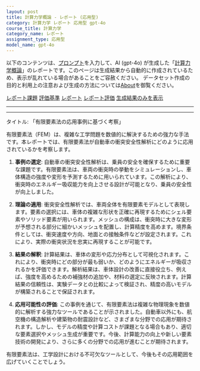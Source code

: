 ```yaml
---
layout: post
title: 計算力学概論 - レポート (応用型)
category: 計算力学 レポート 応用型 gpt-4o
course_title: 計算力学
category_name: レポート
assignment_type: 応用型
model_name: gpt-4o
---
```


以下のコンテンツは、[プロンプト](https://github.com/takedatoshiyuki/synthetic_assignments/tree/main/generated/計算力学/gpt-4o/prompt_レポート-応用型.md)を入力して、AI (gpt-4o) が生成した「[計算力学概論](/contents/計算力学/)」のレポートです。このページは生成結果から自動的に作成されているため、表示が乱れている場合があることをご容赦ください。
データセット作成の目的と利用上の注意および生成の方法については[About](/About)を御覧ください。

[レポート課題](../レポート課題-応用型)
[評価基準](../評価基準-応用型)
[レポート](../レポート-応用型)
[レポート評価](../レポート評価-応用型)
[生成結果のみを表示](https://github.com/takedatoshiyuki/synthetic_assignments/tree/main/generated/計算力学/gpt-4o/レポート-応用型.md)
  

***
***
  
タイトル: 「有限要素法の応用事例に基づく考察」

有限要素法（FEM）は、複雑な工学問題を数値的に解決するための強力な手法です。本レポートでは、有限要素法が自動車の衝突安全性解析にどのように応用されているかを考察します。

1. **事例の選定**: 自動車の衝突安全性解析は、乗員の安全を確保するために重要な課題です。有限要素法は、車両の衝突時の挙動をシミュレーションし、車体構造の強度や変形を予測するために用いられています。この解析により、衝突時のエネルギー吸収能力を向上させる設計が可能となり、乗員の安全性が向上しました。

2. **理論の適用**: 衝突安全性解析では、車両全体を有限要素モデルとして表現します。要素の選択には、車体の複雑な形状を正確に再現するためにシェル要素やソリッド要素が用いられます。メッシュの構成は、衝突時に大きな変形が予想される部分に細かいメッシュを配置し、計算精度を高めます。境界条件としては、衝突速度や方向、地面との接触条件などが設定されます。これにより、実際の衝突状況を忠実に再現することが可能です。

3. **結果の解釈**: 計算結果は、車体の変形や応力分布として可視化されます。これにより、衝突時にどの部分が最も弱いか、どのようにエネルギーが吸収されるかを評価できます。解析結果は、車体設計の改善に直接役立ち、例えば、強度を高めるための補強材の追加や、材料の選定に反映されます。計算結果の信頼性は、実験データとの比較によって検証され、精度の高いモデルが構築されることで保証されます。

4. **応用可能性の評価**: この事例を通じて、有限要素法は複雑な物理現象を数値的に解析する強力なツールであることが示されました。自動車以外にも、航空機の構造解析や建築物の耐震設計など、さまざまな分野での応用が期待されます。しかし、モデルの精度や計算コストが課題となる場合もあり、適切な要素選択やメッシュ生成が重要です。今後、計算能力の向上や新しい要素技術の開発により、さらに多くの分野での応用が進むことが期待されます。

有限要素法は、工学設計における不可欠なツールとして、今後もその応用範囲を広げていくことでしょう。
